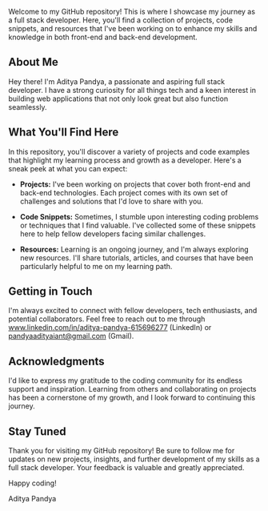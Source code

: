 Welcome to my GitHub repository! This is where I showcase my journey as a full stack developer. Here, you'll find a collection of projects, code snippets, and resources that I've been working on to enhance my skills and knowledge in both front-end and back-end development.

## About Me

Hey there! I'm Aditya Pandya, a passionate and aspiring full stack developer. I have a strong curiosity for all things tech and a keen interest in building web applications that not only look great but also function seamlessly.

## What You'll Find Here

In this repository, you'll discover a variety of projects and code examples that highlight my learning process and growth as a developer. Here's a sneak peek at what you can expect:

- **Projects:** I've been working on projects that cover both front-end and back-end technologies. Each project comes with its own set of challenges and solutions that I'd love to share with you.

- **Code Snippets:** Sometimes, I stumble upon interesting coding problems or techniques that I find valuable. I've collected some of these snippets here to help fellow developers facing similar challenges.

- **Resources:** Learning is an ongoing journey, and I'm always exploring new resources. I'll share tutorials, articles, and courses that have been particularly helpful to me on my learning path.

## Getting in Touch

I'm always excited to connect with fellow developers, tech enthusiasts, and potential collaborators. Feel free to reach out to me through www.linkedin.com/in/aditya-pandya-615696277 (LinkedIn) or pandyaadityaiant@gmail.com (Gmail).

## Acknowledgments

I'd like to express my gratitude to the coding community for its endless support and inspiration. Learning from others and collaborating on projects has been a cornerstone of my growth, and I look forward to continuing this journey.

## Stay Tuned

Thank you for visiting my GitHub repository! Be sure to follow me for updates on new projects, insights, and further development of my skills as a full stack developer. Your feedback is valuable and greatly appreciated.

Happy coding!

Aditya Pandya
